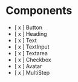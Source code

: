 # Components

- [ x ] Button
- [ x ] Heading
- [ x ] Text
- [ x ] TextInput
- [ x ] Textarea
- [ x ] Checkbox
- [ x ] Avatar
- [ x ] MultiStep
